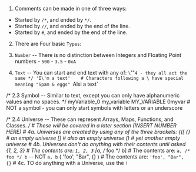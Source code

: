  
1. Comments can be made in one of three ways:
  - Started by `/*`, and ended by `*/`.
  - Started by `//`, and ended by the end of the line.
  - Started by `#`, and ended by the end of the line.

2. There are Four basic `Types`:
  1. `Number` -- There is no distinction between Integers and Floating Point numbers
    - `500`
    - `3.5`
    - `0xA`

  2. `Text` -- You can start and end text with any of: `\`'"`4 - they all act the same */
    'I\'m a text'    # Characters following a \ have special meaning
    "Spam & eggs"
    `Alsi a text`

  /* 2.3 Symbol -- Similar to text, except you can only have alphanumeric values and no spaces. */
    myVariable_0
    my_variable
    MY_VARIABLE
    0myvar # NOT a symbol - you can only start symbols with letters or an underscore

  /* 2.4 Universe -- These can represent Arrays, Maps, Functions, and Classes.  */
    # These will be covered in a later section (INSERT NUMBER HERE)
    # 4a. Universes are created by using any of the three brackets: {([
      {} # an empty universe
      [] # also an empty universe
      () # yet another empty universe
    # 4b. Universes don't do anything with their contents until asked
      {1, 2, 3}              # The contents are: `1, 2, 3`
      [a, /* foo */ b]       # The contents are: `a, /* foo */ b`  -- NOT `a, b`
      ( 'foo', "Bar", {} )   # The contents are: ` 'foo', "Bar", {} `
    # 4c. TO do anything with a Universe, use the `!` 















